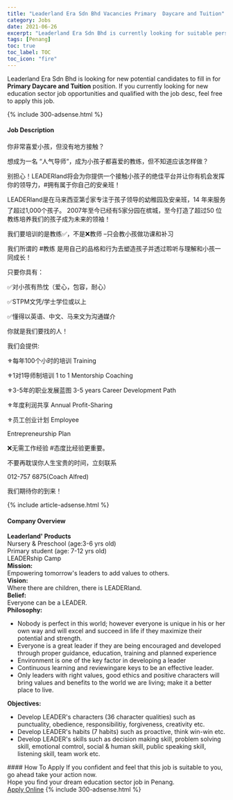 ```yaml
---
title: "Leaderland Era Sdn Bhd Vacancies Primary  Daycare and Tuition" 
category: Jobs 
date: 2021-06-26 
excerpt: "Leaderland Era Sdn Bhd is currently looking for suitable person to fill in the Primary  Daycare and Tuition which positioned at Penang" 
tags: [Penang] 
toc: true 
toc_label: TOC 
toc_icon: "fire" 
--- 
```


<p>Leaderland Era Sdn Bhd is looking for new potential candidates to fill in for <b>Primary  Daycare and Tuition</b> position. If you currently looking for new education sector job opportunities and qualified with the job desc, feel free to apply this job.
</p>{% include 300-adsense.html %} 
<div><div><h4>Job Description</h4></div><div><div><span><div><p><span>&#20320;&#38750;&#24120;&#21916;&#29233;&#23567;&#23401;&#65292;&#20294;&#27809;&#26377;&#22320;&#26041;&#25509;&#35302;&#65311;</span></p><p><span>&#24819;&#25104;&#20026;&#19968;&#21517; &#8220;&#20154;&#27668;&#23548;&#24072;&#8220;&#65292;&#25104;&#20026;&#23567;&#23401;&#23376;&#37117;&#21916;&#29233;&#30340;&#25945;&#32451;&#65292;&#20294;&#19981;&#30693;&#36947;&#24212;&#35813;&#24590;&#26679;&#20570;&#65311;</span></p><p><span>&#21035;&#25285;&#24515;&#65281;LEADERland&#23558;&#20250;&#20026;&#20320;&#25552;&#20379;&#19968;&#20010;&#25509;&#35302;&#23567;&#23401;&#23376;&#30340;&#32477;&#20339;&#24179;&#21488;&#24182;&#35753;&#20320;&#26377;&#26426;&#20250;&#21457;&#25381;&#20320;&#30340;&#39046;&#23548;&#21147;&#65039;&#65292;#&#25317;&#26377;&#23646;&#20110;&#20320;&#33258;&#24049;&#30340;&#23433;&#20146;&#29677;&#65281;</span></p><p><span>LEADERland&#26159;&#22312;&#39532;&#26469;&#35199;&#20122;&#31532;&#9757;&#23478;&#19987;&#27880;&#20110;&#23401;&#23376;&#39046;&#23548;&#30340;&#24188;&#31258;&#22253;&#21450;&#23433;&#20146;&#29677;&#65292;14 &#24180;&#26469;&#26381;&#21153;&#20102;&#36229;&#36807;1,000&#20010;&#23401;&#23376;&#12290; 2007&#24180;&#33267;&#20170;&#24050;&#32463;&#26377;5&#23478;&#20998;&#22253;&#22312;&#27103;&#22478;&#65292;&#33267;&#20170;&#25171;&#36896;&#20102;&#36229;&#36807;50 &#20301;&#25945;&#32451;&#22521;&#20859;&#25105;&#20204;&#30340;&#23401;&#23376;&#25104;&#20026;&#26410;&#26469;&#30340;&#39046;&#34966;&#65281;</span></p><p><span>&#25105;&#20204;&#35201;&#22521;&#35757;&#30340;&#26159;&#25945;&#32451;&#9989;&#65292;&#19981;&#26159;&#10060;&#25945;&#24072; &#8211;&#21482;&#20250;&#25945;&#23567;&#23401;&#20570;&#21151;&#35838;&#21644;&#34917;&#20064;</span></p><p><span>&#25105;&#20204;&#25152;&#35859;&#30340; #&#25945;&#32451; &#26159;&#29992;&#33258;&#24049;&#30340;&#21697;&#26684;&#21644;&#34892;&#20026;&#21435;&#22609;&#36896;&#23401;&#23376;&#24182;&#36879;&#36807;&#32838;&#21548;&#19982;&#29702;&#35299;&#21644;&#23567;&#23401;&#19968;&#21516;&#25104;&#38271;&#65281;</span></p><p><span>&#21482;&#35201;&#20320;&#20855;&#26377;&#65306;</span></p><p><span>&#9989;&#23545;&#23567;&#23401;&#26377;&#28909;&#24561;&#65288;&#29233;&#24515;&#65292;&#21253;&#23481;&#65292;&#32784;&#24515;&#65289;</span></p><p><span>&#9989;STPM&#25991;&#20973;/&#23398;&#22763;&#23398;&#20301;&#25110;&#20197;&#19978;</span></p><p><span>&#9989;&#25026;&#24471;&#20197;&#33521;&#35821;&#12289;&#20013;&#25991;&#12289;&#39532;&#26469;&#25991;&#20026;&#27807;&#36890;&#23186;&#20171;</span></p><p><span>&#20320;&#23601;&#26159;&#25105;&#20204;&#35201;&#25214;&#30340;&#20154;&#65281;</span></p><p><span>&#25105;&#20204;&#20250;&#25552;&#20379;:</span></p><p><span>&#9884;&#65039;&#27599;&#24180;100&#20010;&#23567;&#26102;&#30340;&#22521;&#35757; Training</span></p><p><span>&#9884;&#65039;1&#23545;1&#23548;&#24072;&#21046;&#22521;&#35757; 1 to 1 Mentorship Coaching</span></p><p><span>&#9884;&#65039;3-5&#24180;&#30340;&#32844;&#19994;&#21457;&#23637;&#34013;&#22270; 3-5 years Career Development Path</span></p><p><span>&#9884;&#65039;&#24180;&#24230;&#21033;&#28070;&#20849;&#20139; Annual Profit-Sharing</span></p><p><span>&#9884;&#65039;&#21592;&#24037;&#21019;&#19994;&#35745;&#21010; Employee</span></p><p><span>Entrepreneurship Plan</span></p><p><span>&#10060;&#26080;&#38656;&#24037;&#20316;&#32463;&#39564; #&#24577;&#24230;&#27604;&#32463;&#39564;&#26356;&#37325;&#35201;&#12290;</span></p><p><span>&#19981;&#35201;&#20877;&#32829;&#35823;&#20320;&#20154;&#29983;&#23453;&#36149;&#30340;&#26102;&#38388;&#65292;&#31435;&#21051;&#32852;&#31995;</span></p><p><span>012-757 6875(Coach Alfred)</span></p><p><span>&#25105;&#20204;&#26399;&#24453;&#20320;&#30340;&#21040;&#26469;&#65281;</span></p></div></span></div></div></div> 
{% include article-adsense.html %} 
<div><div><h4>Company Overview</h4></div><div><div><span><div><div><strong>Leaderland' Products</strong><br>
Nursery &amp; Preschool (age:3-6 yrs old)<br>
Primary student (age: 7-12 yrs old)</div>
<div>LEADERship Camp</div>
<div><strong>Mission:</strong></div>
<div>Empowering tomorrow's leaders to add values to others.</div>
<div><strong>Vision:</strong><br>
Where there are children, there is LEADERland.</div>
<div><strong>Belief:</strong></div>
<div>Everyone can be a LEADER.</div>
<div><strong>Philosophy:</strong></div>
<ul>
<li>Nobody is perfect in this world; however everyone is unique in his or her own way and will excel and succeed in life if they maximize their potential and strength.</li>
<li>Everyone is a great leader if they are being encouraged and developed through proper guidance, education, training and planned experience</li>
<li>Environment is one of the key factor in developing a leader</li>
<li>Continuous learning and reviewingare keys to be an effective leader.</li>
<li>Only leaders with right values, good ethics and positive characters will bring values and benefits to the world we are living; make it a better place to live.</li>
</ul>
<div><strong>Objectives:</strong></div>
<ul>
<li>Develop LEADER's characters (36 character qualities) such as punctuality, obedience, responsibilitiy, forgiveness, creativity etc.</li>
<li>Develop LEADER's habits (7 habits) such as proactive, think win-win etc.</li>
<li>Develop LEADER's skills such as decision making skill, problem solving skill, emotional comtrol, social &amp; human skill, public speaking skill, listening skill, team work etc.</li>
</ul></div></span></div></div></div> 
#### How To Apply 
If you confident and feel that this job is suitable to you, go ahead take your action now. <br/> 
Hope you find your dream education sector job in Penang. <br/> 
<a href="https://www.jobstreet.com.my/en/job/primary-daycare-and-tuition-4597418?jobId=jobstreet-my-job-4597418" class="btn btn--info" target="_blank" rel="nofollow noopenner">Apply Online</a> 
{% include 300-adsense.html %} 